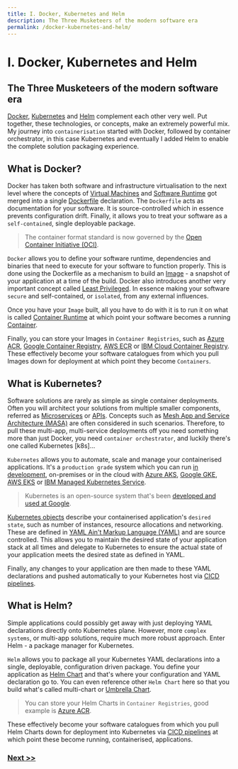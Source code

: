 ```yaml
---
title: I. Docker, Kubernetes and Helm
description: The Three Musketeers of the modern software era
permalink: /docker-kubernetes-and-helm/
---
```


# I. Docker, Kubernetes and Helm

## The Three Musketeers of the modern software era

[Docker](https://www.docker.com/), [Kubernetes](https://kubernetes.io/) and [Helm](https://helm.sh/) complement each other very well. Put together, these technologies, or concepts, make an extremely powerful mix. My journey into `containerisation` started with Docker, followed by container orchestrator, in this case Kubernetes and eventually I added Helm to enable the complete solution packaging experience.

## What is Docker?

Docker has taken both software and infrastructure virtualisation to the next level where the concepts of [Virtual Machines](https://en.wikipedia.org/wiki/Virtual_machine) and [Software Runtime](https://en.wikipedia.org/wiki/Runtime_system) got merged into a single [Dockerfile](https://docs.docker.com/engine/reference/builder/) declaration. The `Dockerfile` acts as documentation for your software. It is source-controlled which in essence prevents configuration drift. Finally, it allows you to treat your software as a `self-contained`, single deployable package.

> The container format standard is now governed by the [Open Container Initiative (OCI)](https://opencontainers.org/).

`Docker` allows you to define your software runtime, dependencies and binaries that need to execute for your software to function properly. This is done using the Dockerfile as a mechanism to build an [Image](https://docs.docker.com/engine/reference/commandline/image/) - a snapshot of your application at a time of the build. Docker also introduces another very important concept called [Least Privileged](/embed-least-privileged-approach). In essence making your software `secure` and self-contained, or `isolated`, from any external influences.

Once you have your `Image` built, all you have to do with it is to run it on what is called [Container Runtime](https://www.docker.com/products/container-runtime) at which point your software becomes a running [Container](https://www.docker.com/resources/what-container).

Finally, you can store your Images in `Container Registries`, such as [Azure ACR](https://azure.microsoft.com/en-us/services/container-registry/), [Google Container Registry](https://cloud.google.com/container-registry), [AWS ECR](https://aws.amazon.com/ecr/) or [IBM Cloud Container Registry](https://www.ibm.com/uk-en/cloud/container-registry). These effectively become your software catalogues from which you pull Images down for deployment at which point they become `Containers`.

## What is Kubernetes?

Software solutions are rarely as simple as single container deployments. Often you will architect your solutions from multiple smaller components, referred as [Microservices](https://en.wikipedia.org/wiki/Microservices) or [APIs](https://en.wikipedia.org/wiki/API). Concepts such as [Mesh App and Service Architecture (MASA)](/adopt-mesh-app-and-service-architecture) are often considered in such scenarios. Therefore, to pull these multi-app, multi-service deployments off you need something more than just Docker, you need `container orchestrator`, and luckily there's one called Kubernetes [k8s]...

`Kubernetes` allows you to automate, scale and manage your containerised applications. It's a `production grade` system which you can run [in development](/design-container-ready-development), on-premises or in the cloud with [Azure AKS](https://azure.microsoft.com/en-gb/services/kubernetes-service), [Google GKE](https://cloud.google.com/kubernetes-engine), [AWS EKS](https://aws.amazon.com/eks) or [IBM Managed Kubernetes Service](https://www.ibm.com/uk-en/cloud/container-service).

> Kubernetes is an open-source system that's been [developed and used at Google](https://queue.acm.org/detail.cfm?id=2898444).

[Kubernetes objects](https://kubernetes.io/docs/concepts/overview/working-with-objects/kubernetes-objects/) describe your containerised application's `desired state`, such as number of instances, resource allocations and networking. These are defined in [YAML Ain't Markup Language (YAML)](https://yaml.org/) and are source controlled. This allows you to maintain the desired state of your application stack at all times and delegate to Kubernetes to ensure the actual state of your application meets the desired state as defined in YAML.

Finally, any changes to your application are then made to these YAML declarations and pushed automatically to your Kubernetes host via [CICD pipelines](/start-early-with-cicd-and-automation).

## What is Helm?

Simple applications could possibly get away with just deploying YAML declarations directly onto Kubernetes plane. However, more `complex systems`, or multi-app solutions, require much more robust approach. Enter Helm - a package manager for Kubernetes. 

`Helm` allows you to package all your Kubernetes YAML declarations into a single, deployable, configuration driven package. You define your application as [Helm Chart](https://helm.sh/docs/chart_template_guide/getting_started/) and that's where your configuration and YAML declaration go to. You can even reference other `Helm Chart` here so that you build what's called multi-chart or [Umbrella Chart](https://helm.sh/docs/howto/charts_tips_and_tricks/). 

> You can store your Helm Charts in `Container Registries`, good example is [Azure ACR](https://azure.microsoft.com/en-us/services/container-registry/).

These effectively become your software catalogues from which you pull Helm Charts down for deployment into Kubernetes via [CICD pipelines](/start-early-with-cicd-and-automation) at which point these become running, containerised, applications.

### [Next >>](/start-thinking-containers)